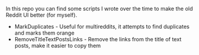 In this repo you can find some scripts I wrote over the time to make the old Reddit UI better (for myself).

* MarkDuplicates - Useful for multireddits, it attempts to find duplicates and marks them orange
* RemoveTitleTextPostsLinks - Remove the links from the title of text posts, make it easier to copy them
